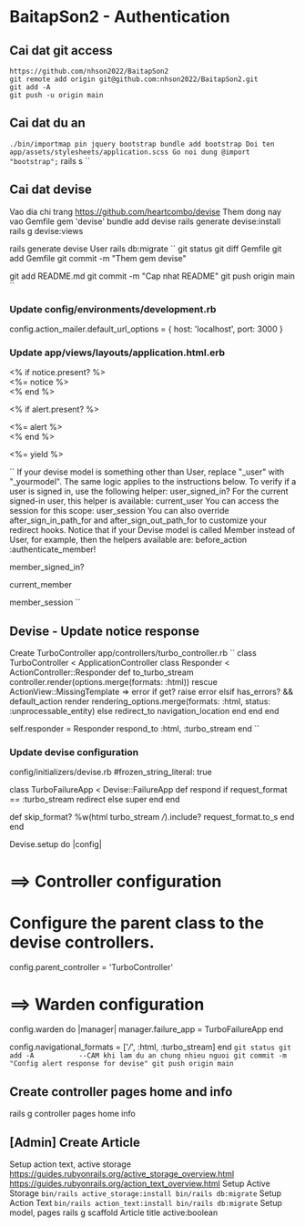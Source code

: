 # BaitapSon2 - Authentication

## Cai dat git access
```
https://github.com/nhson2022/BaitapSon2
git remote add origin git@github.com:nhson2022/BaitapSon2.git
git add -A
git push -u origin main
```

## Cai dat du an
``
./bin/importmap pin jquery bootstrap
bundle add bootstrap
Doi ten app/assets/stylesheets/application.scss
Go noi dung @import "bootstrap";
``
rails s
``

## Cai dat devise
Vao dia chi trang https://github.com/heartcombo/devise
Them dong nay vao Gemfile      gem 'devise'
bundle add devise
rails generate devise:install
rails g devise:views

rails generate devise User
rails db:migrate
``
git status
git diff Gemfile
git add Gemfile
git commit -m "Them gem devise"

git add README.md
git commit -m "Cap nhat README"
git push origin main
``

### Update config/environments/development.rb
config.action_mailer.default_url_options = { host: 'localhost', port: 3000 }

### Update app/views/layouts/application.html.erb
<div class="container">
  <% if notice.present? %>
    <div class="alert alert-primary mt-4" role="alert">
      <%= notice %>
    </div>
  <% end %>

  <% if alert.present? %>
    <div class="alert alert-danger mt-4" role="alert">
      <%= alert %>
    </div>
  <% end %>

  <%= yield %>
</div>
``
If your devise model is something other than User, replace "_user" with "_yourmodel". The same logic applies to the instructions below.
To verify if a user is signed in, use the following helper:
  user_signed_in?
For the current signed-in user, this helper is available:
  current_user
You can access the session for this scope:
  user_session
You can also override after_sign_in_path_for and after_sign_out_path_for to customize your redirect hooks.
Notice that if your Devise model is called Member instead of User, for example, then the helpers available are:
  before_action :authenticate_member!

  member_signed_in?

  current_member

  member_session
``
## Devise - Update notice response
Create TurboController
app/controllers/turbo_controller.rb
``
class TurboController < ApplicationController
  class Responder < ActionController::Responder
    def to_turbo_stream
      controller.render(options.merge(formats: :html))
    rescue ActionView::MissingTemplate => error
      if get?
        raise error
      elsif has_errors? && default_action
        render rendering_options.merge(formats: :html, status: :unprocessable_entity)
      else
        redirect_to navigation_location
      end
    end
  end

  self.responder = Responder
  respond_to :html, :turbo_stream
end
``

### Update devise configuration
config/initializers/devise.rb
#frozen_string_literal: true

class TurboFailureApp < Devise::FailureApp
  def respond
    if request_format == :turbo_stream
      redirect
    else
      super
    end
  end

  def skip_format?
    %w(html turbo_stream */*).include? request_format.to_s
  end
end

Devise.setup do |config|

  # ==> Controller configuration
  # Configure the parent class to the devise controllers.
  config.parent_controller = 'TurboController'

  # ==> Warden configuration
  config.warden do |manager|
    manager.failure_app = TurboFailureApp
  end

  config.navigational_formats = ['*/*', :html, :turbo_stream]
end
``
git status
git add -A           --CAM khi lam du an chung nhieu nguoi
git commit -m "Config alert response for devise"
git push origin main
``

## Create controller pages home and info
rails g controller pages home info

## [Admin] Create Article
Setup action text, active storage 
https://guides.rubyonrails.org/active_storage_overview.html 
https://guides.rubyonrails.org/action_text_overview.html
    Setup Active Storage
    ``
    bin/rails active_storage:install
    bin/rails db:migrate
    ``
    Setup Action Text
    ``
    bin/rails action_text:install
    bin/rails db:migrate
    ``
    Setup model, pages
    rails g scaffold Article title active:boolean